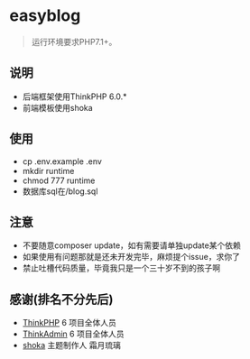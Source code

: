easyblog
===============

> 运行环境要求PHP7.1+。

## 说明

* 后端框架使用ThinkPHP 6.0.*
* 前端模板使用shoka

## 使用

* cp .env.example .env
* mkdir runtime
* chmod 777 runtime
* 数据库sql在/blog.sql

## 注意

* 不要随意composer update，如有需要请单独update某个依赖
* 如果使用有问题那就是还未开发完毕，麻烦提个issue，求你了
* 禁止吐槽代码质量，毕竟我只是一个三十岁不到的孩子啊

## 感谢(排名不分先后)

* [ThinkPHP](http://www.thinkphp.cn/) 6 项目全体人员
* [ThinkAdmin](https://thinkadmin.top/) 6 项目全体人员
* [shoka](https://shoka.lostyu.me/) 主题制作人 霜月琉璃
